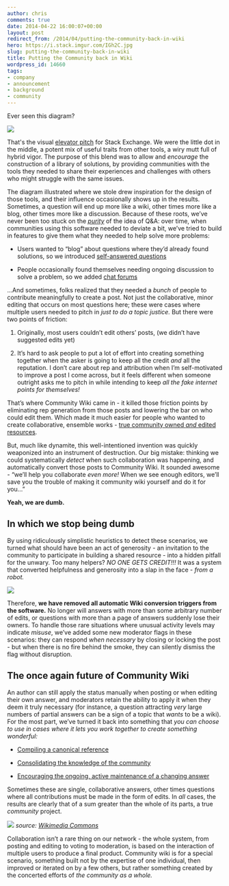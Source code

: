 ```yaml
---
author: chris
comments: true
date: 2014-04-22 16:00:07+00:00
layout: post
redirect_from: /2014/04/putting-the-community-back-in-wiki
hero: https://i.stack.imgur.com/IGh2C.jpg
slug: putting-the-community-back-in-wiki
title: Putting the Community back in Wiki
wordpress_id: 14660
tags:
- company
- announcement
- background
- community
---
```


Ever seen this diagram?

![](http://cdn.sstatic.net/Img/about/venn-diagram.png)

That's the visual [elevator pitch](http://en.wikipedia.org/wiki/Elevator_pitch) for Stack Exchange. We were the little dot in the middle, a potent mix of useful traits from other tools, a wiry mutt full of hybrid vigor. The purpose of this blend was to allow and _encourage_ the construction of a library of solutions, by providing communities with the tools they needed to share their experiences and challenges with others who might struggle with the same issues.

The diagram illustrated where we stole drew inspiration for the design of those tools, and their influence occasionally shows up in the results. Sometimes, a question will end up more like a wiki, other times more like a blog, other times more like a discussion. Because of these roots, we’ve never been too stuck on the _[purity](https://www.youtube.com/watch?v=Qr2bSL5VQgM)_ of the idea of Q&A: over time, when communities using this software needed to deviate a bit, we’ve tried to build in features to give them what they needed to help solve more problems:



	
  * Users wanted to “blog” about questions where they’d already found solutions, so we introduced [self-answered questions](http://blog.stackoverflow.com/2012/05/encyclopedia-stack-exchange/)

	
  * People occasionally found themselves needing ongoing discussion to solve a problem, so we added [chat forums](http://blog.stackoverflow.com/2010/10/stack-overflow-chat-now-live/)


...And sometimes, folks realized that they needed a _bunch_ of people to contribute meaningfully to create a post. Not just the collaborative, minor editing that occurs on most questions here; these were cases where multiple users needed to pitch in _just to do a topic justice._ But there were two points of friction:



	
  1. Originally, most users couldn’t edit others’ posts, (we didn’t have suggested edits yet)

	
  2. It’s hard to ask people to put a lot of effort into creating something together when the asker is going to keep all the credit _and_ all the reputation. I don’t care about rep and attribution when I’m self-motivated to improve a post I come across, but it feels different when someone outright asks me to pitch in while intending to keep _all the fake internet points for themselves!_


That’s where Community Wiki came in - it killed those friction points by eliminating rep generation from those posts and lowering the bar on who could edit them. Which made it much easier for people who wanted to create collaborative, ensemble works - [true community owned _and_ edited resources](http://blog.stackoverflow.com/2011/08/the-future-of-community-wiki/).

But, much like dynamite, this well-intentioned invention was quickly weaponized into an instrument of destruction. Our big mistake: thinking we could systematically _detect_ when such collaboration was happening, and automatically convert those posts to Community Wiki. It sounded awesome - “we’ll help you collaborate _even more!_ When we see enough editors, we’ll save you the trouble of making it community wiki yourself and do it for you…”

**Yeah, we are dumb.**


## In which we stop being dumb


By using ridiculously simplistic heuristics to detect these scenarios, we turned what should have been an act of generosity - an invitation to the community to participate in building a shared resource - into a hidden pitfall for the unwary. Too many helpers? _NO ONE GETS CREDIT!!!_ It was a system that converted helpfulness and generosity into a slap in the face - _from a robot._

![](https://i.stack.imgur.com/BIcgo.png)

Therefore, **we have removed all automatic Wiki conversion triggers from the software.** No longer will answers with more than some arbitrary number of edits, or questions with more than a page of answers suddenly lose their owners. To handle those rare situations where unusual activity levels may indicate _misuse_, we’ve added some new moderator flags in these scenarios: they can respond _when necessary_ by closing or locking the post - but when there is no fire behind the smoke, they can silently dismiss the flag without disruption.


## The once again future of Community Wiki


An author can still apply the status manually when posting or when editing their own answer, and moderators retain the ability to apply it when they deem it truly necessary (for instance, a question attracting _very_ large numbers of partial answers can be a sign of a topic that _wants_ to be a wiki). For the most part, we’ve turned it back into something that _you can choose to use in cases where it lets you work together to create something wonderful:_



	
  * [Compiling a canonical reference](http://superuser.com/questions/100360/how-do-i-get-rid-of-malicious-spyware-malware-viruses-or-rootkits-from-my-pc)

	
  * [Consolidating the knowledge of the community](http://serverfault.com/questions/496139/something-is-burning-in-the-server-room-how-can-i-quickly-identify-what-it-is/496284#496284)

	
  * [Encouraging the ongoing, active maintenance of a changing answer](http://stackoverflow.com/questions/1253683/what-browsers-support-html5-websocket-api/2700609#2700609)


Sometimes these are single, collaborative answers, other times questions where all contributions must be made in the form of edits. In _all_ cases, the results are clearly that of a sum greater than the whole of its parts, a true _community_ project.

![](https://i.stack.imgur.com/3nTI3.png)
_source: [Wikimedia Commons](http://commons.wikimedia.org/wiki/File:Barn_raising_in_Lansing.jpg)_

Collaboration isn’t a rare thing on our network - the whole system, from posting and editing to voting to moderation, is based on the interaction of multiple users to produce a final product. Community wiki is for a special scenario, something built not by the expertise of one individual, then improved or iterated on by a few others, but rather something created by the concerted efforts of _the community as a whole._

